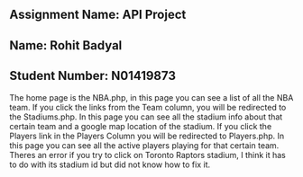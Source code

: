 ## Assignment Name: API Project
## Name: Rohit Badyal
## Student Number: N01419873

The home page is the NBA.php, in this page 
you can see a list of all the NBA team. If you click 
the links from the Team column, you will be redirected 
to the Stadiums.php. In this page you can see
all the stadium info about that certain team and a google map
location of the stadium. If you click the Players link in the 
Players Column you will be redirected to Players.php.
In this page you can see all the active players playing for that 
certain team. Theres an error if you try to click on 
Toronto Raptors stadium, I think it has to do with its stadium id but did
not know how to fix it.